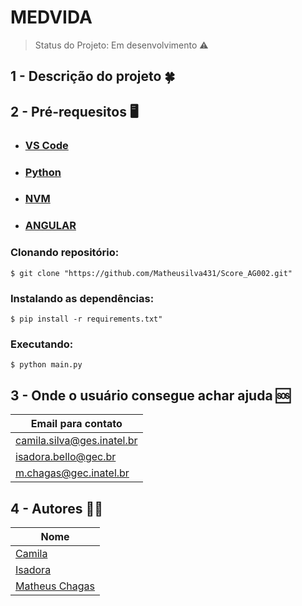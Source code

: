 # MEDVIDA
> Status do Projeto: Em desenvolvimento :warning:
## 1 - Descrição do projeto :four_leaf_clover:

## 2 - Pré-requesitos :desktop_computer:
- ### [VS Code](READMEAUX/VSCODE.md, "test")
- ### [Python](READMEAUX/PYTHON.md)
- ### [NVM](READMEAUX/NVM.md)
- ### [ANGULAR](READMEAUX/ANGULAR.md)

### Clonando repositório:
```
$ git clone "https://github.com/Matheusilva431/Score_AG002.git"
``` 

### Instalando as dependências:
```
$ pip install -r requirements.txt"
```

### Executando:
```
$ python main.py
```

## 3 - Onde o usuário consegue achar ajuda 	:sos:

|**Email para contato**       |
|-----------------|
|camila.silva@ges.inatel.br|
|isadora.bello@gec.br|
|m.chagas@gec.inatel.br|

## 4 - Autores :curly_haired_man:
 
| **Nome**        |
|-----------------|
| [Camila](https://github.com/CamilaCSilva)|
| [Isadora](https://github.com/isadorabello) |
| [Matheus Chagas](https://github.com/Matheusilva431) |
